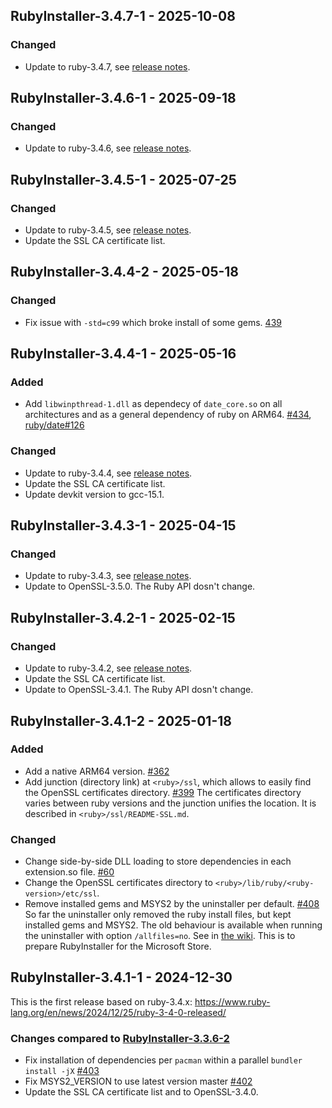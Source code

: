 ## RubyInstaller-3.4.7-1 - 2025-10-08

### Changed
- Update to ruby-3.4.7, see [release notes](https://www.ruby-lang.org/en/news/2025/10/07/ruby-3-4-7-released/).


## RubyInstaller-3.4.6-1 - 2025-09-18

### Changed
- Update to ruby-3.4.6, see [release notes](https://www.ruby-lang.org/en/news/2025/09/16/ruby-3-4-6-released/).


## RubyInstaller-3.4.5-1 - 2025-07-25

### Changed
- Update to ruby-3.4.5, see [release notes](https://www.ruby-lang.org/en/news/2025/07/15/ruby-3-4-5-released/).
- Update the SSL CA certificate list.


## RubyInstaller-3.4.4-2 - 2025-05-18

### Changed
- Fix issue with `-std=c99` which broke install of some gems. [439](https://github.com/oneclick/rubyinstaller2/issues/439)


## RubyInstaller-3.4.4-1 - 2025-05-16

### Added
- Add `libwinpthread-1.dll` as dependecy of `date_core.so` on all architectures and as a general dependency of ruby on ARM64. [#434](https://github.com/oneclick/rubyinstaller2/issues/434), [ruby/date#126](https://github.com/ruby/date/issues/126)

### Changed
- Update to ruby-3.4.4, see [release notes](https://www.ruby-lang.org/en/news/2025/05/14/ruby-3-4-4-released/).
- Update the SSL CA certificate list.
- Update devkit version to gcc-15.1.


## RubyInstaller-3.4.3-1 - 2025-04-15

### Changed
- Update to ruby-3.4.3, see [release notes](https://www.ruby-lang.org/en/news/2025/04/14/ruby-3-4-3-released/).
- Update to OpenSSL-3.5.0. The Ruby API dosn't change.


## RubyInstaller-3.4.2-1 - 2025-02-15

### Changed
- Update to ruby-3.4.2, see [release notes](https://www.ruby-lang.org/en/news/2025/02/14/ruby-3-4-2-released/).
- Update the SSL CA certificate list.
- Update to OpenSSL-3.4.1. The Ruby API dosn't change.


## RubyInstaller-3.4.1-2 - 2025-01-18

### Added

- Add a native ARM64 version. [#362](https://github.com/oneclick/rubyinstaller2/issues/362)
- Add junction (directory link) at `<ruby>/ssl`, which allows to easily find the OpenSSL certificates directory. [#399](https://github.com/oneclick/rubyinstaller2/issues/399)
  The certificates directory varies between ruby versions and the junction unifies the location.
  It is described in `<ruby>/ssl/README-SSL.md`.

### Changed

- Change side-by-side DLL loading to store dependencies in each extension.so file. [#60](https://github.com/oneclick/rubyinstaller2/issues/60)
- Change the OpenSSL certificates directory to `<ruby>/lib/ruby/<ruby-version>/etc/ssl`.
- Remove installed gems and MSYS2 by the uninstaller per default. [#408](https://github.com/oneclick/rubyinstaller2/issues/408)
  So far the uninstaller only removed the ruby install files, but kept installed gems and MSYS2.
  The old behaviour is available when running the uninstaller with option `/allfiles=no`.
  See in [the wiki](https://github.com/oneclick/rubyinstaller2/wiki/FAQ#user-content-silent-install).
  This is to prepare RubyInstaller for the Microsoft Store.


## RubyInstaller-3.4.1-1 - 2024-12-30

This is the first release based on ruby-3.4.x: https://www.ruby-lang.org/en/news/2024/12/25/ruby-3-4-0-released/

### Changes compared to [RubyInstaller-3.3.6-2](CHANGELOG-3.2.md#rubyinstaller-326-1---2024-10-31)

- Fix installation of dependencies per `pacman` within a parallel `bundler install -jX` [#403](https://github.com/oneclick/rubyinstaller2/issues/403)
- Fix MSYS2_VERSION to use latest version master [#402](https://github.com/oneclick/rubyinstaller2/issues/402)
- Update the SSL CA certificate list and to OpenSSL-3.4.0.
